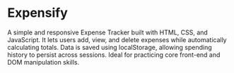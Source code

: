 # Expensify
A simple and responsive Expense Tracker built with HTML, CSS, and JavaScript. It lets users add, view, and delete expenses while automatically calculating totals. Data is saved using localStorage, allowing spending history to persist across sessions. Ideal for practicing core front-end and DOM manipulation skills.
